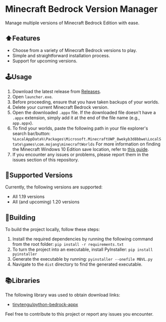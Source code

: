 # Minecraft Bedrock Version Manager

Manage multiple versions of Minecraft Bedrock Edition with ease.

## ⬆️Features
- Choose from a variety of Minecraft Bedrock versions to play.
- Simple and straightforward installation process.
- Support for upcoming versions.

## 🕹️Usage

1. Download the latest release from [Releases](https://github.com/crystalvortex/Minecraft-Bedrock-Version-Manager/releases).
2. Open `launcher.exe`.
3. Before proceeding, ensure that you have taken backups of your worlds.
4. Delete your current Minecraft Bedrock version.
5. Open the downloaded `.appx` file. If the downloaded file doesn't have a `.appx` extension, simply add it at the end of the file name (e.g., `app.appx`).
6. To find your worlds, paste the following path in your file explorer's search bar/button:
   `%LocalAppData%\Packages\Microsoft.MinecraftUWP_8wekyb3d8bbwe\LocalState\games\com.mojang\minecraftWorlds`
   For more information on finding the Minecraft Windows 10 Edition save location, refer to [this guide](https://windowsloop.com/find-minecraft-windows-10-edition-save-location/).
7. If you encounter any issues or problems, please report them in the issues section of this repository.

## 📃Supported Versions

Currently, the following versions are supported:
- All 1.19 versions
- All (and upcoming) 1.20 versions

## 🔨Building

To build the project locally, follow these steps:

1. Install the required dependencies by running the following command from the root folder:
   `pip install -r requirements.txt`
2. To turn the project into an executable, install PyInstaller:
   `pip install pyinstaller`
3. Generate the executable by running:
   `pyinstaller --onefile MBVL.py`
4. Navigate to the `dist` directory to find the generated executable.

## 📚Libraries

The following library was used to obtain download links:
- [tinytengu/python-bedrock-appx](https://github.com/tinytengu/python-bedrock-appx)

Feel free to contribute to this project or report any issues you encounter.
